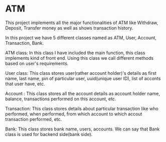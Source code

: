 # ATM
This project implements all the major functionalities of ATM like Withdraw, Deposit, Transfer money as well as shows transaction history. 

In this project we have 5 different classes named as ATM, User, Account, Transaction, Bank. 

ATM class: In this class I have included the main function, this class implements kind of front end. Using this class we call different methods based on user's requirements. 

User class: This class stores user(rather account holder)'s details as first name, last name, pin of particular user, uuid(unique user ID), list of acconts that user have, etc. 

Account : This class stores all the account details as account holder name, balance, transactions performed on this account, etc.

Transaction: This class stores details about particular transaction like who performed, when performed, from which account to which accout transaction performed, etc. 

Bank: This class stores bank name, users, accounts. We can say that Bank class is used for backend side(bank side). 
